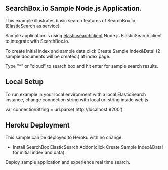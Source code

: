 ## SearchBox.io Sample Node.js Application.

This example illustrates basic search features of SearchBox.io ([ElasticSearch](http://www.elasticsearch.org) as service).

Sample application is using [elasticsearchclient](https://github.com/phillro/node-elasticsearch-client) Node.js ElasticSearch client to integrate with SearchBox.io.

To create initial index and sample data click Create Sample Index&Data! (2 sample documents will be created.) at index page.

Type "*" or "cloud" to search box and hit enter for sample search results.


## Local Setup

To run example in your local environment with a local ElasticSearch instance, change connection string with local url string inside web.js

var connectionString = url.parse('http://localhost:9200')


## Heroku Deployment

This sample can be deployed to Heroku with no change.

* Install SearchBox ElasticSearch Addon(click Create Sample Index&Data! for initial index and data).

Deploy sample application and experience real time search.
